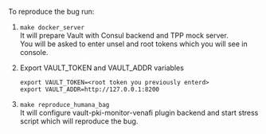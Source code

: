 To reproduce the bug run:  
1. `make docker_server`  
    It will prepare Vault with Consul backend and TPP mock server.  
    You will be asked to enter unsel and root tokens which you will see in console.

1. Export VAULT_TOKEN and VAULT_ADDR variables  
    ```
    export VAULT_TOKEN=<root token you previously enterd>
    export VAULT_ADDR=http://127.0.0.1:8200
    ``` 

1. `make reproduce_humana_bag`    
    It will configure vault-pki-monitor-venafi plugin backend and 
    start stress script which will reproduce the bug.
      
